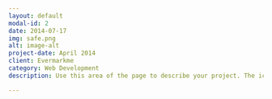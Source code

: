 ```yaml
---
layout: default
modal-id: 2
date: 2014-07-17
img: safe.png
alt: image-alt
project-date: April 2014
client: Evermarkme
category: Web Development
description: Use this area of the page to describe your project. The icon above is part of a free icon set by <a href="https://sellfy.com/p/8Q9P/jV3VZ/">Flat Icons</a>. On their website, you can download their free set with 16 icons, or you can purchase the entire set with 146 icons for only $12!

---
```

